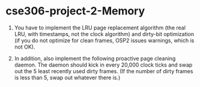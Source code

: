 # cse306-project-2-Memory
1. You have to implement the LRU page replacement algorithm (the real LRU, with timestamps,
not the clock algorithm) and dirty-bit optimization (if you do not optimize for clean
frames, OSP2 issues warnings, which is not OK).

2. In addition, also implement the following proactive page cleaning daemon. The daemon
should kick in every 20,000 clock ticks and swap out the 5 least recently used dirty frames.
(If the number of dirty frames is less than 5, swap out whatever there is.)
